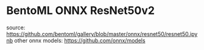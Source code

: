# BentoML ONNX ResNet50v2

source: https://github.com/bentoml/gallery/blob/master/onnx/resnet50/resnet50.ipynb
other onnx models: https://github.com/onnx/models
